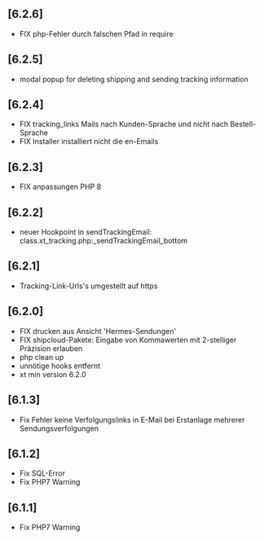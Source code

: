 ## [6.2.6]
- FIX php-Fehler durch falschen Pfad in require

## [6.2.5]
- modal popup for deleting shipping and sending tracking information

## [6.2.4]
- FIX tracking_links Mails nach Kunden-Sprache und nicht nach Bestell-Sprache
- FIX Installer installiert nicht die en-Emails

## [6.2.3]
- FIX anpassungen PHP 8 

## [6.2.2]
- neuer Hookpoint in sendTrackingEmail: class.xt_tracking.php:_sendTrackingEmail_bottom

## [6.2.1]
- Tracking-Link-Urls's umgestellt auf https

## [6.2.0]
- FIX drucken aus Ansicht 'Hermes-Sendungen'
- FIX shipcloud-Pakete: Eingabe von Kommawerten mit 2-stelliger Präzision erlauben
- php clean up
- unnötige hooks entfernt
- xt min version 6.2.0

## [6.1.3]
- Fix Fehler keine Verfolgungslinks in E-Mail bei Erstanlage mehrerer Sendungsverfolgungen

## [6.1.2]
- Fix SQL-Error
- Fix PHP7 Warning

## [6.1.1]
- Fix PHP7 Warning